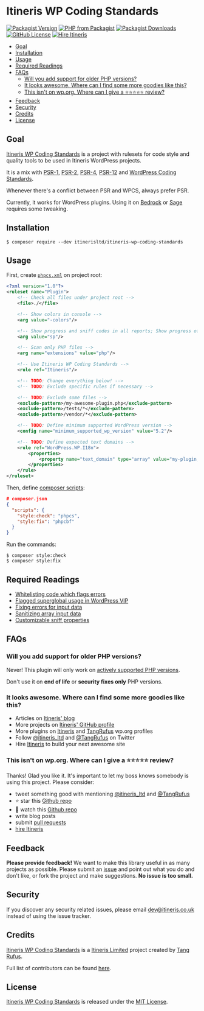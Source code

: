# Itineris WP Coding Standards

[![Packagist Version](https://img.shields.io/packagist/v/itinerisltd/itineris-wp-coding-standards.svg)](https://packagist.org/packages/itinerisltd/itineris-wp-coding-standards)
[![PHP from Packagist](https://img.shields.io/packagist/php-v/itinerisltd/itineris-wp-coding-standards.svg)](https://packagist.org/packages/itinerisltd/itineris-wp-coding-standards)
[![Packagist Downloads](https://img.shields.io/packagist/dt/itinerisltd/itineris-wp-coding-standards.svg)](https://packagist.org/packages/itinerisltd/itineris-wp-coding-standards)
[![GitHub License](https://img.shields.io/github/license/itinerisltd/itineris-wp-coding-standards.svg)](https://github.com/ItinerisLtd/itineris-wp-coding-standards/blob/master/LICENSE)
[![Hire Itineris](https://img.shields.io/badge/Hire-Itineris-ff69b4.svg)](https://www.itineris.co.uk/contact/)

<!-- START doctoc generated TOC please keep comment here to allow auto update -->
<!-- DON'T EDIT THIS SECTION, INSTEAD RE-RUN doctoc TO UPDATE -->

- [Goal](#goal)
- [Installation](#installation)
- [Usage](#usage)
- [Required Readings](#required-readings)
- [FAQs](#faqs)
  - [Will you add support for older PHP versions?](#will-you-add-support-for-older-php-versions)
  - [It looks awesome. Where can I find some more goodies like this?](#it-looks-awesome-where-can-i-find-some-more-goodies-like-this)
  - [This isn't on wp.org. Where can I give a :star::star::star::star::star: review?](#this-isnt-on-wporg-where-can-i-give-a-starstarstarstarstar-review)
- [Feedback](#feedback)
- [Security](#security)
- [Credits](#credits)
- [License](#license)

<!-- END doctoc generated TOC please keep comment here to allow auto update -->

## Goal

[Itineris WP Coding Standards](https://github.com/ItinerisLtd/itineris-wp-coding-standards) is a project with rulesets for code style and quality tools to be used in Itineris WordPress projects.

It is a mix with [PSR-1](https://www.php-fig.org/psr/psr-1/), [PSR-2](https://www.php-fig.org/psr/psr-2), [PSR-4](https://www.php-fig.org/psr/psr-4/), [PSR-12](https://github.com/php-fig/fig-standards/blob/master/proposed/extended-coding-style-guide.md) and [WordPress Coding Standards](https://github.com/WordPress-Coding-Standards/WordPress-Coding-Standards).

Whenever there's a conflict between PSR and WPCS, always prefer PSR.

Currently, it works for WordPress plugins.
Using it on [Bedrock](https://github.com/roots/bedrock) or [Sage](https://github.com/roots/sage) requires some tweaking.

## Installation

```sh-session
$ composer require --dev itinerisltd/itineris-wp-coding-standards
```

## Usage

First, create [`phpcs.xml`](https://github.com/squizlabs/PHP_CodeSniffer/wiki/Annotated-Ruleset) on project root:

```xml
<?xml version="1.0"?>
<ruleset name="Plugin">
    <!-- Check all files under project root -->
    <file>./</file>

    <!-- Show colors in console -->
    <arg value="-colors"/>

    <!-- Show progress and sniff codes in all reports; Show progress of the run -->
    <arg value="sp"/>

    <!-- Scan only PHP files -->
    <arg name="extensions" value="php"/>

    <!-- Use Itineris WP Coding Standards -->
    <rule ref="Itineris"/>

    <!-- TODO: Change everything below! -->
    <!-- TODO: Exclude specific rules if necessary -->

    <!-- TODO: Exclude some files -->
    <exclude-pattern>/my-awesome-plugin.php</exclude-pattern>
    <exclude-pattern>/tests/*</exclude-pattern>
    <exclude-pattern>/vendor/*</exclude-pattern>

    <!-- TODO: Define minimum supported WordPress version -->
    <config name="minimum_supported_wp_version" value="5.2"/>

    <!-- TODO: Define expected text domains -->
    <rule ref="WordPress.WP.I18n">
        <properties>
            <property name="text_domain" type="array" value="my-plugin,my-theme,woocommerce,sage"/>
        </properties>
    </rule>
</ruleset>
```

Then, define [composer scripts](https://getcomposer.org/doc/articles/scripts.md):

```json
# composer.json
{
  "scripts": {
    "style:check": "phpcs",
    "style:fix": "phpcbf"
  }
}
```

Run the commands:

```sh-session
$ composer style:check
$ composer style:fix
```

## Required Readings

- [Whitelisting code which flags errors](https://github.com/WordPress-Coding-Standards/WordPress-Coding-Standards/wiki/Whitelisting-code-which-flags-errors)
- [Flagged superglobal usage in WordPress VIP](https://github.com/WordPress-Coding-Standards/WordPress-Coding-Standards/wiki/Flagged-superglobal-usage-in-WordPress-VIP)
- [Fixing errors for input data](https://github.com/WordPress-Coding-Standards/WordPress-Coding-Standards/wiki/Fixing-errors-for-input-data)
- [Sanitizing array input data](https://github.com/WordPress-Coding-Standards/WordPress-Coding-Standards/wiki/Sanitizing-array-input-data)
- [Customizable sniff properties](https://github.com/WordPress-Coding-Standards/WordPress-Coding-Standards/wiki/Customizable-sniff-properties)

## FAQs

### Will you add support for older PHP versions?

Never! This plugin will only work on [actively supported PHP versions](https://secure.php.net/supported-versions.php).

Don't use it on **end of life** or **security fixes only** PHP versions.

### It looks awesome. Where can I find some more goodies like this?

- Articles on [Itineris' blog](https://www.itineris.co.uk/blog/)
- More projects on [Itineris' GitHub profile](https://github.com/itinerisltd)
- More plugins on [Itineris](https://profiles.wordpress.org/itinerisltd/#content-plugins) and [TangRufus](https://profiles.wordpress.org/tangrufus/#content-plugins) wp.org profiles
- Follow [@itineris_ltd](https://twitter.com/itineris_ltd) and [@TangRufus](https://twitter.com/tangrufus) on Twitter
- Hire [Itineris](https://www.itineris.co.uk/services/) to build your next awesome site

### This isn't on wp.org. Where can I give a :star::star::star::star::star: review?

Thanks! Glad you like it. It's important to let my boss knows somebody is using this project. Please consider:

- tweet something good with mentioning [@itineris_ltd](https://twitter.com/itineris_ltd) and [@TangRufus](https://twitter.com/tangrufus)
- :star: star this [Github repo](https://github.com/ItinerisLtd/itineris-wp-coding-standards)
- :eyes: watch this [Github repo](https://github.com/ItinerisLtd/itineris-wp-coding-standards)
- write blog posts
- submit [pull requests](https://github.com/ItinerisLtd/itineris-wp-coding-standards)
- [hire Itineris](https://www.itineris.co.uk/services/)

## Feedback

**Please provide feedback!** We want to make this library useful in as many projects as possible.
Please submit an [issue](https://github.com/ItinerisLtd/itineris-wp-coding-standards/issues/new) and point out what you do and don't like, or fork the project and make suggestions.
**No issue is too small.**

## Security

If you discover any security related issues, please email [dev@itineris.co.uk](mailto:dev@itineris.co.uk) instead of using the issue tracker.

## Credits

[Itineris WP Coding Standards](https://github.com/ItinerisLtd/itineris-wp-coding-standards) is a [Itineris Limited](https://www.itineris.co.uk/) project created by [Tang Rufus](https://typist.tech).

Full list of contributors can be found [here](https://github.com/ItinerisLtd/itineris-wp-coding-standards/graphs/contributors).

## License

[Itineris WP Coding Standards](https://github.com/ItinerisLtd/itineris-wp-coding-standards) is released under the [MIT License](https://opensource.org/licenses/MIT).
